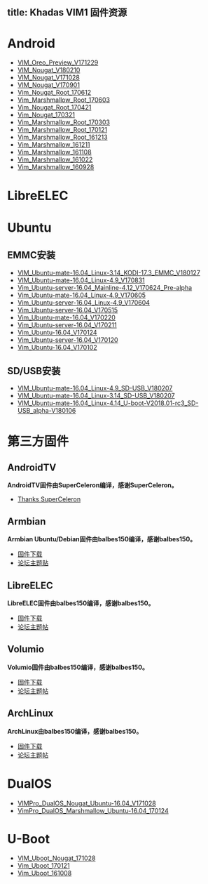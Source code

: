 title: Khadas VIM1 固件资源
---

# Android
* [VIM_Oreo_Preview_V171229](http://www.mediafire.com/file/cs2qvi41mc54n1d/VIM_Oreo_Preview_V171229.7z)
* [VIM_Nougat_V180210](http://www.mediafire.com/file/fywf4d67j7g7745/VIM_Nougat_V180210.7z)
* [VIM_Nougat_V171028](http://www.mediafire.com/file/1u50n5aqvcdpnpl/VIM_Nougat_V171028.7z)
* [VIM_Nougat_V170901](http://www.mediafire.com/file/s1k8ekaj3yvd18q/VIM_Nougat_170901.7z)
* [Vim_Nougat_Root_170612](http://www.mediafire.com/file/8dqhuppx89r6yb2/Vim_Nougat_Root_170612.7z)
* [Vim_Marshmallow_Root_170603](http://www.mediafire.com/file/u8lbni221l58536/Vim_Marshmallow_Root_170603.7z)
* [Vim_Nougat_Root_170421](http://www.mediafire.com/file/dg522sb10lrw5qk/Vim_Nougat_Root_170421.7z)
* [Vim_Nougat_170321](http://www.mediafire.com/file/4vhm8u94qqdo8dd/Vim_Nougat_170321.7z)
* [Vim_Marshmallow_Root_170303](http://www.mediafire.com/file/1wo9s8k8o4395ac/Vim_Marshmallow_Root_170303.7z)
* [Vim_Marshmallow_Root_170121](http://www.mediafire.com/file/isj5t6kg92x0d1d/Vim_Marshmallow_Root_170121.7z)
* [Vim_Marshmallow_Root_161213](http://www.mediafire.com/file/4c3dwk88q290lm1/Vim_Marshmallow_Root_161213.7z)
* [Vim_Marshmallow_161211](http://www.mediafire.com/file/l7w9q4o2tk9a7pz/Vim_Marshmallow_161211.7z)
* [Vim_Marshmallow_161108](http://www.mediafire.com/file/yb5ltpvaej0ftpo/Vim_Marshmallow_161108.7z)
* [Vim_Marshmallow_161022](http://www.mediafire.com/file/0a6do0krtt73ll7/Vim_Marshmallow_161022.7z)
* [Vim_Marshmallow_160928](http://www.mediafire.com/file/rguc5b66hv6qh5v/Vim_Marshmallow_160928.7z)

# LibreELEC

# Ubuntu
## EMMC安装
* [VIM_Ubuntu-mate-16.04_Linux-3.14_KODI-17.3_EMMC_V180127](http://www.mediafire.com/file/ust64v93ji83ran/VIM_Ubuntu-mate-16.04_Linux-3.14_KODI-17.3_EMMC_V180127.7z)
* [VIM_Ubuntu-mate-16.04_Linux-4.9_V170831](http://www.mediafire.com/file/dwcl9684pfu2t8q/VIM_Ubuntu-mate-16.04_Linux-4.9_V170831.7z)
* [Vim_Ubuntu-server-16.04_Mainline-4.12_V170624_Pre-alpha](http://www.mediafire.com/file/89av0e16ypm0e7v/Vim_Ubuntu-server-16.04_Linux-Mainline-4.12-rc6_V170624_Pre-alpha.7z)
* [Vim_Ubuntu-mate-16.04_Linux-4.9_V170605](http://www.mediafire.com/file/e0hn369flq27op9/Vim_Ubuntu-mate-16.04_Linux-4.9_V170605.7z)
* [Vim_Ubuntu-server-16.04_Linux-4.9_V170604](http://www.mediafire.com/file/vn9d1dg0plvkby7/Vim_Ubuntu-server-16.04_Linux-4.9_V170604.7z)
* [Vim_Ubuntu-server-16.04_V170515](http://www.mediafire.com/file/yx7sg9rx3a52m33/Vim_Ubuntu-server-16.04_V170515.7z)
* [Vim_Ubuntu-mate-16.04_V170220](http://www.mediafire.com/file/b6mgy8wjrkmot46/Vim_Ubuntu-mate-16.04_V170220.7z)
* [Vim_Ubuntu-server-16.04_V170211](http://www.mediafire.com/file/7ilichl366nd5z3/Vim_Ubuntu-server-16.04_V170211.7z)
* [Vim_Ubuntu-16.04_V170124](http://www.mediafire.com/file/uapliw13vavk13i/Vim_Ubuntu-16.04_V170124.7z)
* [Vim_Ubuntu-server-16.04_V170120](http://www.mediafire.com/file/qz386wqzvahtb4r/Vim_Ubuntu-server-16.04_V170120.7z)
* [Vim_Ubuntu-16.04_V170102](http://www.mediafire.com/file/1envjyo4477w38m/Vim_Ubuntu-16.04_V170102.7z)

## SD/USB安装
* [VIM_Ubuntu-mate-16.04_Linux-4.9_SD-USB_V180207](http://www.mediafire.com/file/85n5qnc9om0xg3t/VIM_Ubuntu-mate-16.04_Linux-4.9_SD-USB_V180207.7z)
* [VIM_Ubuntu-mate-16.04_Linux-3.14_SD-USB_V180207](http://www.mediafire.com/file/cwpg8qk32x387dq/VIM_Ubuntu-mate-16.04_Linux-3.14_SD-USB_V180207.7z)
* [VIM_Ubuntu-mate-16.04_Linux-4.14_U-boot-V2018.01-rc3_SD-USB_alpha-V180106](http://www.mediafire.com/file/lnvj5jjcic59kwv/VIM_Ubuntu-mate-16.04_Linux-4.14_U-boot-V2018.01-rc3_SD-USB_alpha-V180106.7z)

# 第三方固件
## AndroidTV
**AndroidTV固件由SuperCeleron编译，感谢SuperCeleron。**
* [Thanks SuperCeleron](http://forum.khadas.com/search?q=SCV)

## Armbian
**Armbian Ubuntu/Debian固件由balbes150编译，感谢balbes150。**
* [固件下载](https://yadi.sk/d/pHxaRAs-tZiei)
* [论坛主题贴](http://forum.khadas.com/t/armbian-kodi-ubuntu-debian-for-sd-usb-emmc/825)

## LibreELEC
**LibreELEC固件由balbes150编译，感谢balbes150。**
* [固件下载](https://yadi.sk/d/ysAgoIWT32M9Hn)
* [论坛主题帖](http://forum.khadas.com/t/libreelec-for-khadas-vim-sd-usb-emmc/793)

## Volumio
**Volumio固件由balbes150编译，感谢balbes150。**
* [固件下载](https://yadi.sk/d/xbesnjYG3PETk5)
* [论坛主题帖](http://forum.khadas.com/t/volumio-for-khadas/1437)

## ArchLinux
**ArchLinux由balbes150编译，感谢balbes150。**
* [固件下载](https://yadi.sk/d/BbH_N6HFzvjhm)
* [论坛主题帖](http://forum.khadas.com/t/archlinux-kodi-sd-usb-emmc/1152/1)


# DualOS
* [VIMPro_DualOS_Nougat_Ubuntu-16.04_V171028](http://www.mediafire.com/file/ex67o36c9doaij7/VIM_DualOS_Nougat_Ubuntu-16.04_V171028.7z)
* [VimPro_DualOS_Marshmallow_Ubuntu-16.04_170124](http://www.mediafire.com/file/ng22c7iadjvp5cb/VimPro_DualOS_Marshmallow_Ubuntu-16.04_170124.7z)


# U-Boot
* [VIM_Uboot_Nougat_171028](http://www.mediafire.com/file/9g99uaj1wm718ba/VIM_Uboot_Nougat_171028.7z)
* [Vim_Uboot_170121](http://www.mediafire.com/file/8dyn2y9z9hz1f13/Vim_Uboot_170121.7z)
* [Vim_Uboot_161008](http://www.mediafire.com/file/kf0swm3cvk0j86j/Vim_Uboot_161008.7z)

